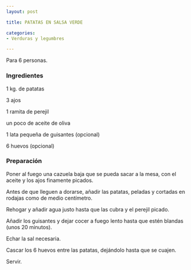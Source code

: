 ```yaml
---
layout: post

title: PATATAS EN SALSA VERDE

categories:
- Verduras y legumbres

---
```

Para 6 personas.

<h3>Ingredientes</h3>

1 kg. de patatas

3 ajos

1 ramita de perejil

un poco de aceite de oliva

1 lata pequeña de guisantes (opcional)

6 huevos (opcional)

<h3>Preparación</h3>

Poner al fuego una cazuela baja que se pueda sacar a la mesa, con el aceite y los ajos finamente picados.

Antes de que lleguen a dorarse, añadir las patatas, peladas y cortadas en rodajas como de medio centímetro.

Rehogar y añadir agua justo hasta que las cubra y el perejil picado.

Añadir los guisantes y dejar cocer a fuego lento hasta que estén blandas (unos 20 minutos).

Echar la sal necesaria.

Cascar los 6 huevos entre las patatas, dejándolo hasta que se cuajen.

Servir.